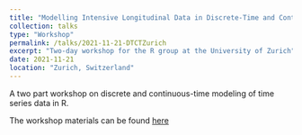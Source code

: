 ```yaml
---
title: "Modelling Intensive Longitudinal Data in Discrete-Time and Continuous-Time "
collection: talks
type: "Workshop"
permalink: /talks/2021-11-21-DTCTZurich
excerpt: "Two-day workshop for the R group at the University of Zurich"
date: 2021-11-21
location: "Zurich, Switzerland"
---
```


A two part workshop on discrete and continuous-time modeling of time series data in R.

The workshop materials can be found [here](https://github.com/ryanoisin/ModelingILD_UZH21)
